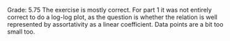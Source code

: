 Grade: 5.75
The exercise is mostly correct. For part 1 it was not entirely correct to do a log-log plot, as the question is whether the relation is well represented by assortativity as a linear coefficient. Data points are a bit too small too.